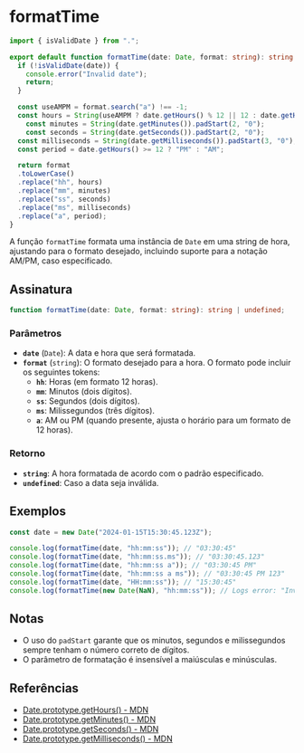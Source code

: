 # formatTime

```typescript
import { isValidDate } from ".";

export default function formatTime(date: Date, format: string): string | undefined {
  if (!isValidDate(date)) {
    console.error("Invalid date");
    return;
  }

  const useAMPM = format.search("a") !== -1;
  const hours = String(useAMPM ? date.getHours() % 12 || 12 : date.getHours());
	const minutes = String(date.getMinutes()).padStart(2, "0");
	const seconds = String(date.getSeconds()).padStart(2, "0");
  const milliseconds = String(date.getMilliseconds()).padStart(3, "0");
  const period = date.getHours() >= 12 ? "PM" : "AM";

  return format
  .toLowerCase()
  .replace("hh", hours)
  .replace("mm", minutes)
  .replace("ss", seconds)
  .replace("ms", milliseconds)
  .replace("a", period);
}
```

A função `formatTime` formata uma instância de `Date` em uma string de hora, ajustando para o formato desejado, incluindo suporte para a notação AM/PM, caso especificado.

## Assinatura

```typescript
function formatTime(date: Date, format: string): string | undefined;
```

### Parâmetros

- **`date`** (`Date`): A data e hora que será formatada.
- **`format`** (`string`): O formato desejado para a hora. O formato pode incluir os seguintes tokens:
  - **`hh`**: Horas (em formato 12 horas).
  - **`mm`**: Minutos (dois dígitos).
  - **`ss`**: Segundos (dois dígitos).
  - **`ms`**: Milissegundos (três dígitos).
  - **`a`**: AM ou PM (quando presente, ajusta o horário para um formato de 12 horas).

### Retorno

- **`string`**: A hora formatada de acordo com o padrão especificado.
- **`undefined`**: Caso a data seja inválida.

## Exemplos

```typescript
const date = new Date("2024-01-15T15:30:45.123Z");

console.log(formatTime(date, "hh:mm:ss")); // "03:30:45"
console.log(formatTime(date, "hh:mm:ss.ms")); // "03:30:45.123"
console.log(formatTime(date, "hh:mm:ss a")); // "03:30:45 PM"
console.log(formatTime(date, "hh:mm:ss a ms")); // "03:30:45 PM 123"
console.log(formatTime(date, "HH:mm:ss")); // "15:30:45"
console.log(formatTime(new Date(NaN), "hh:mm:ss")); // Logs error: "Invalid date"
```

## Notas

- O uso do `padStart` garante que os minutos, segundos e milissegundos sempre tenham o número correto de dígitos.
- O parâmetro de formatação é insensível a maiúsculas e minúsculas.

## Referências

- [Date.prototype.getHours() - MDN](https://developer.mozilla.org/en-US/docs/Web/JavaScript/Reference/Global_Objects/Date/getHours)
- [Date.prototype.getMinutes() - MDN](https://developer.mozilla.org/en-US/docs/Web/JavaScript/Reference/Global_Objects/Date/getMinutes)
- [Date.prototype.getSeconds() - MDN](https://developer.mozilla.org/en-US/docs/Web/JavaScript/Reference/Global_Objects/Date/getSeconds)
- [Date.prototype.getMilliseconds() - MDN](https://developer.mozilla.org/en-US/docs/Web/JavaScript/Reference/Global_Objects/Date/getMilliseconds)